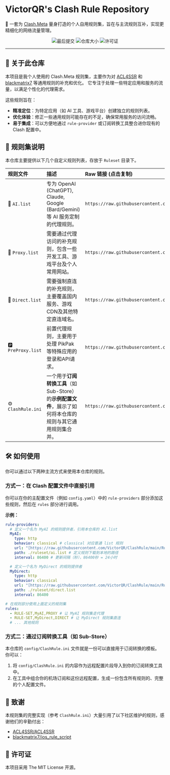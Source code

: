 # VictorQR's Clash Rule Repository

🎯 一套为 [Clash.Meta](https://github.com/MetaCubeX/Clash.Meta) 量身打造的个人自用规则集，旨在与主流规则互补，实现更精细化的网络流量管理。

<p align="center">
    <img src="https://img.shields.io/github/last-commit/VictorQR/ClashRule?style=for-the-badge&logo=github&label=最后提交" alt="最后提交">
    <img src="https://img.shields.io/github/repo-size/VictorQR/ClashRule?style=for-the-badge&logo=github&label=仓库大小" alt="仓库大小">
    <img src="https://img.shields.io/github/license/VictorQR/ClashRule?style=for-the-badge&label=许可证" alt="许可证">
</p>

---

## 📖 关于此仓库

本项目是我个人使用的 Clash.Meta 规则集，主要作为对 [ACL4SSR](https://github.com/ACL4SSR/ACL4SSR) 和 [blackmatrix7](https://github.com/blackmatrix7/ios_rule_script) 等通用规则的补充和优化。 它专注于处理一些特定应用和服务的流量，以满足个性化的代理需求。

这些规则旨在：
* **精准定位**：为特定应用（如 AI 工具、游戏平台）创建独立的规则列表。
* **优化体验**：修正一些通用规则可能存在的不足，确保常用服务的访问流畅。
* **易于集成**：可以方便地通过 `rule-provider` 或订阅转换工具整合进你现有的 Clash 配置中。

## 📁 规则集说明

本仓库主要提供以下几个自定义规则列表，存放于 `Ruleset` 目录下。

| 规则文件 | 描述 | Raw 链接 (点击复制) |
| :--- | :--- | :--- |
| 🤖 `AI.list` | 专为 OpenAI (ChatGPT), Claude, Google (Bard/Gemini) 等 AI 服务定制的代理规则。 | `https://raw.githubusercontent.com/VictorQR/ClashRule/main/Ruleset/AI.list` |
| 🚀 `Proxy.list` | 需要通过代理访问的补充规则，包含一些开发工具、游戏平台及个人常用网站。 | `https://raw.githubusercontent.com/VictorQR/ClashRule/main/Ruleset/Proxy.list` |
| 🎯 `Direct.list`| 需要强制直连的补充规则，主要覆盖国内服务、游戏CDN及其他特定直连域名。 | `https://raw.githubusercontent.com/VictorQR/ClashRule/main/Ruleset/Direct.list` |
| 🅿️ `PreProxy.list`| 前置代理规则，主要用于处理 PikPak 等特殊应用的登录和API请求。 | `https://raw.githubusercontent.com/VictorQR/ClashRule/main/Ruleset/PreProxy.list` |
| ⚙️ `ClashRule.ini` | 一个用于**订阅转换工具**（如 Sub-Store）的**示例配置文件**，展示了如何将本仓库的规则与其它通用规则集合并。 | `https://raw.githubusercontent.com/VictorQR/ClashRule/main/config/ClashRule.ini` |

## 🛠️ 如何使用

你可以通过以下两种主流方式来使用本仓库的规则。

### 方式一：在 Clash 配置文件中直接引用

你可以在你的主配置文件（例如 `config.yaml`）中的 `rule-providers` 部分添加这些规则，然后在 `rules` 部分进行调用。

**示例：**
```yaml
rule-providers:
  # 定义一个名为 MyAI 的规则提供者，引用本仓库的 AI.list
  MyAI:
    type: http
    behavior: classical # classical 对应普通 list 规则
    url: "[https://raw.githubusercontent.com/VictorQR/ClashRule/main/Ruleset/AI.list](https://raw.githubusercontent.com/VictorQR/ClashRule/main/Ruleset/AI.list)"
    path: ./ruleset/ai.list # 定义规则下载到本地的路径
    interval: 86400 # 更新间隔（秒），86400秒 = 24小时

  # 定义一个名为 MyDirect 的规则提供者
  MyDirect:
    type: http
    behavior: classical
    url: "[https://raw.githubusercontent.com/VictorQR/ClashRule/main/Ruleset/Direct.list](https://raw.githubusercontent.com/VictorQR/ClashRule/main/Ruleset/Direct.list)"
    path: ./ruleset/direct.list
    interval: 86400

# 在规则部分使用上面定义的规则集
rules:
  - RULE-SET,MyAI,PROXY # 让 MyAI 规则集走代理
  - RULE-SET,MyDirect,DIRECT # 让 MyDirect 规则集直连
  # ... 其他规则
```

### 方式二：通过订阅转换工具（如 Sub-Store）

本仓库的 `config/ClashRule.ini` 文件就是一份可以直接用于订阅转换的模板。 你可以：
1.  将 `config/ClashRule.ini` 的内容作为远程配置片段导入到你的订阅转换工具中。
2.  在工具中组合你的机场订阅和这份远程配置，生成一份包含所有规则的、完整的个人配置文件。

## 🙏 致谢

本规则集的完整实现（参考 `ClashRule.ini`）大量引用了以下社区维护的规则，感谢他们的辛勤付出：

* [ACL4SSR/ACL4SSR](https://github.com/ACL4SSR/ACL4SSR)
* [blackmatrix7/ios_rule_script](https://github.com/blackmatrix7/ios_rule_script)

## 📄 许可证

本项目采用 The MIT License 开源。